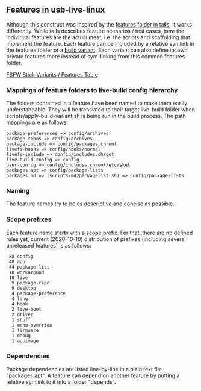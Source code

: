 ## Features in usb-live-linux

Although this construct was inspired by the [features folder in tails](https://git-tails.immerda.ch/tails/tree/features), it works differently. While tails describes feature scenarios / test cases, here the individual features are the actual meat, i.e. the scripts and scaffolding that implement the feature.
Each feature can be included by a relative symlink in the features folder of a [build variant](../variants.build).
Each variant can also define its own private features there instead of sym-linking from this common features folder.

[FSFW Stick Variants / Features Table](https://raw.githack.com/fsfw-dresden/usb-live-linux/master/variants.build/features.html)

### Mappings of feature folders to live-build config hierarchy
The folders contained in a feature have been named to make them easily understandable. They will be translated to their target live-build folder when scripts/apply-build-variant.sh is being run in the build process. The path mappings are as follows:

    package-preferences => config/archives
    package-repos => config/archives
    package-include => config/packages.chroot
    livefs-hooks => config/hooks/normal
    livefs-include => config/includes.chroot
    live-build-config => config
    user-config => config/includes.chroot/etc/skel
    packages.apt => config/package-lists
    packages.md => (scripts/md2packagelist.sh) => config/package-lists

### Naming
The feature names try to be as descriptive and concise as possible.

### Scope prefixes
Each feature name starts with a scope prefix. For that, there are no defined rules yet, current (2020-10-10) distribution of prefixes (including several unreleased features) is as follows:

     88 config
     48 app
     44 package-list
     10 workaround
     10 live
      9 package-repo
      9 desktop
      4 package-preference
      4 lang
      4 hook
      2 live-boot
      2 driver
      1 stuff
      1 menu-override
      1 firmware
      1 debug
      1 appimage

### Dependencies
Package dependencies are listed line-by-line in a plain text file "packages.apt".
A feature can depend on another feature by putting a relative symlink to it into a folder "depends".
